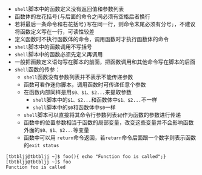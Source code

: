 * `shell`脚本中的函数定义没有返回值和参数列表
* 函数体的左花括号`{`与后面的命令之间必须有空格后者换行
* 若将最后一条命令和右花括号`}`写在同一行，则命令末尾必须有分号`;`，不建议将函数定义写在一行，可读性较差
* 定义函数时不执行函数体的命令，调用函数时才执行函数体的命令
* `shell`脚本中的函数调用不写括号
* `shell`脚本中的函数必须先定义再调用
* 一般把函数定义语句写在脚本的前面，把函数调用和其他命令写在脚本的后面
* `shell`函数的传参：
  * `shell`函数没有参数列表并不表示不能传递参数
  * 函数可看作迷你脚本，调用函数时可传递任意个参数
  * 在函数内部同样是用`$0、$1、$2...`来提取参数
    * `shell`脚本中的`$1、$2...`和函数体中`$1、$2...`不一样
    * `shell`脚本中的`$0`和函数体中`$0`一样
  * `shell`脚本可以直接将其命令行参数列表`$@`作为函数的参数进行传递
  * 函数中的位置参数相当于函数的局部变量，改变这些变量并不会影响函数外面的`$0、$1、$2...`等变量
  * 函数中可以用 `return`命令返回，若`return`命令后面跟一个数字则表示函数的`exit status`
```
[tbtbljj@tbtbljj ~]$ foo(){ echo "Function foo is called";}
[tbtbljj@tbtbljj ~]$ foo
Function foo is called
```
